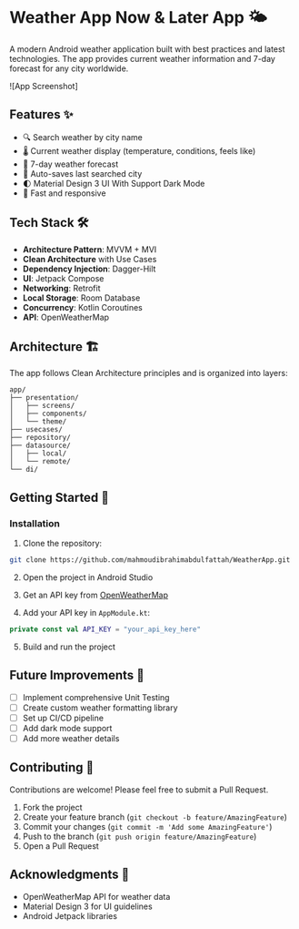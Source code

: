 # Weather App Now & Later App 🌤️

A modern Android weather application built with best practices and latest technologies. The app provides current weather information and 7-day forecast for any city worldwide.

![App Screenshot]

## Features ✨

- 🔍 Search weather by city name
- 🌡️ Current weather display (temperature, conditions, feels like)
- 📅 7-day weather forecast
- 💾 Auto-saves last searched city
- 🌓 Material Design 3 UI With Support Dark Mode
- 🚀 Fast and responsive

## Tech Stack 🛠️

- **Architecture Pattern**: MVVM + MVI
- **Clean Architecture** with Use Cases
- **Dependency Injection**: Dagger-Hilt
- **UI**: Jetpack Compose
- **Networking**: Retrofit
- **Local Storage**: Room Database
- **Concurrency**: Kotlin Coroutines
- **API**: OpenWeatherMap

## Architecture 🏗️

The app follows Clean Architecture principles and is organized into layers:

```
app/
├── presentation/
│   ├── screens/
│   ├── components/
│   └── theme/
├── usecases/
├── repository/
├── datasource/
│   ├── local/
│   └── remote/
└── di/
```

## Getting Started 🚀

### Installation
1. Clone the repository:
```bash
git clone https://github.com/mahmoudibrahimabdulfattah/WeatherApp.git
```

2. Open the project in Android Studio

3. Get an API key from [OpenWeatherMap](https://openweathermap.org/api)

4. Add your API key in `AppModule.kt`:
```kotlin
private const val API_KEY = "your_api_key_here"
```

5. Build and run the project

## Future Improvements 🎯

- [ ] Implement comprehensive Unit Testing
- [ ] Create custom weather formatting library
- [ ] Set up CI/CD pipeline
- [ ] Add dark mode support
- [ ] Add more weather details

## Contributing 🤝

Contributions are welcome! Please feel free to submit a Pull Request.

1. Fork the project
2. Create your feature branch (`git checkout -b feature/AmazingFeature`)
3. Commit your changes (`git commit -m 'Add some AmazingFeature'`)
4. Push to the branch (`git push origin feature/AmazingFeature`)
5. Open a Pull Request

## Acknowledgments 🙏

- OpenWeatherMap API for weather data
- Material Design 3 for UI guidelines
- Android Jetpack libraries
